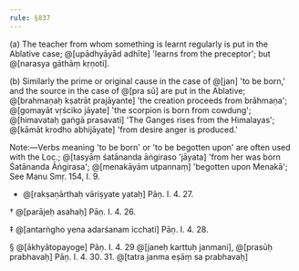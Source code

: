 ```yaml
---
rule: §837
---
```


(a) The teacher from whom something is learnt regularly is put in the Ablative case; @[upādhyāyād adhīte] 'learns from the preceptor'; but @[narasya gāthāṃ kṛṇoti].

(b) Similarly the prime or original cause in the case of @[jan] 'to be born,' and the source in the case of @[pra sū] are put in the Ablative; @[brahmaṇaḥ kṣatrāt prajāyante] 'the creation proceeds from brāhmaṇa'; @[gomayāt vṛściko jāyate] 'the scorpion is born from cowdung'; @[himavataḥ gaṅgā prasavati] 'The Ganges rises from the Himalayas'; @[kāmāt krodho abhijāyate] 'from desire anger is produced.'

Note:—Verbs meaning 'to be born' or 'to be begotten upon' are often used with the Loc.; @[tasyāṃ śatānanda āṅgiraso 'jāyata] 'from her was born Śatānanda Āṅgirasa'; @[menakāyām utpannaṃ] 'begotten upon Menakā'; See Manu Smṛ. 154, I. 9.

- @[rakṣaṇārthaḥ vāriṣyate yataḥ] Pāṇ. I. 4. 27.

† @[parājeḥ asahaḥ] Pāṇ. I. 4. 26.

‡ @[antarṅgho yena adarśanam icchati] Pāṇ. I. 4. 28.

§ @[ākhyātopayoge] Pāṇ. I. 4. 29 @[janeḥ karttuḥ janmani], @[prasūḥ prabhavaḥ] Pāṇ. I. 4. 30. 31. @[tatra janma eṣāṃ sa prabhavaḥ]